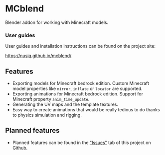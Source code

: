# MCblend
Blender addon for working with Minecraft models.

### User guides
User guides and installation instructions can be found on the project site:

https://nusiq.github.io/mcblend/


## Features
- Exporting models for Minecraft bedrock edition. Custom Minecraft model
  properties like `mirror`, `inflate` or `locator` are supported.
- Exporting animations for Minecraft bedrock edition. Support for Minecraft
  property `anim_time_update`.
- Generating the UV maps and the template textures.
- Easy way to create animations that would be really tedious to do thanks to
  physics simulation and rigging.
## Planned features
- Planned features can be found in the
["Issues"](https://github.com/Nusiq/Blender-Export-MC-Bedrock-Model/issues])
tab of this project on Github.
